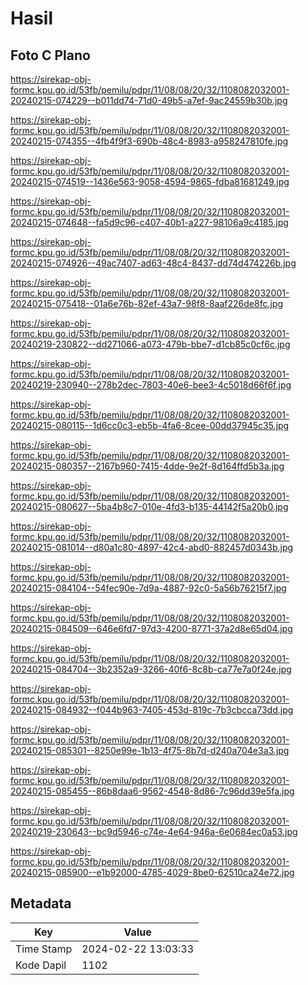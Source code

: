 # Hasil

## Foto C Plano

https://sirekap-obj-formc.kpu.go.id/53fb/pemilu/pdpr/11/08/08/20/32/1108082032001-20240215-074229--b011dd74-71d0-49b5-a7ef-9ac24559b30b.jpg

https://sirekap-obj-formc.kpu.go.id/53fb/pemilu/pdpr/11/08/08/20/32/1108082032001-20240215-074355--4fb4f9f3-690b-48c4-8983-a958247810fe.jpg

https://sirekap-obj-formc.kpu.go.id/53fb/pemilu/pdpr/11/08/08/20/32/1108082032001-20240215-074519--1436e563-9058-4594-9865-fdba81681249.jpg

https://sirekap-obj-formc.kpu.go.id/53fb/pemilu/pdpr/11/08/08/20/32/1108082032001-20240215-074648--fa5d9c96-c407-40b1-a227-98106a9c4185.jpg

https://sirekap-obj-formc.kpu.go.id/53fb/pemilu/pdpr/11/08/08/20/32/1108082032001-20240215-074926--49ac7407-ad63-48c4-8437-dd74d474226b.jpg

https://sirekap-obj-formc.kpu.go.id/53fb/pemilu/pdpr/11/08/08/20/32/1108082032001-20240215-075418--01a6e76b-82ef-43a7-98f8-8aaf226de8fc.jpg

https://sirekap-obj-formc.kpu.go.id/53fb/pemilu/pdpr/11/08/08/20/32/1108082032001-20240219-230822--dd271066-a073-479b-bbe7-d1cb85c0cf6c.jpg

https://sirekap-obj-formc.kpu.go.id/53fb/pemilu/pdpr/11/08/08/20/32/1108082032001-20240219-230940--278b2dec-7803-40e6-bee3-4c5018d66f6f.jpg

https://sirekap-obj-formc.kpu.go.id/53fb/pemilu/pdpr/11/08/08/20/32/1108082032001-20240215-080115--1d6cc0c3-eb5b-4fa6-8cee-00dd37945c35.jpg

https://sirekap-obj-formc.kpu.go.id/53fb/pemilu/pdpr/11/08/08/20/32/1108082032001-20240215-080357--2167b960-7415-4dde-9e2f-8d164ffd5b3a.jpg

https://sirekap-obj-formc.kpu.go.id/53fb/pemilu/pdpr/11/08/08/20/32/1108082032001-20240215-080627--5ba4b8c7-010e-4fd3-b135-44142f5a20b0.jpg

https://sirekap-obj-formc.kpu.go.id/53fb/pemilu/pdpr/11/08/08/20/32/1108082032001-20240215-081014--d80a1c80-4897-42c4-abd0-882457d0343b.jpg

https://sirekap-obj-formc.kpu.go.id/53fb/pemilu/pdpr/11/08/08/20/32/1108082032001-20240215-084104--54fec90e-7d9a-4887-92c0-5a56b76215f7.jpg

https://sirekap-obj-formc.kpu.go.id/53fb/pemilu/pdpr/11/08/08/20/32/1108082032001-20240215-084509--646e6fd7-97d3-4200-8771-37a2d8e65d04.jpg

https://sirekap-obj-formc.kpu.go.id/53fb/pemilu/pdpr/11/08/08/20/32/1108082032001-20240215-084704--3b2352a9-3266-40f6-8c8b-ca77e7a0f24e.jpg

https://sirekap-obj-formc.kpu.go.id/53fb/pemilu/pdpr/11/08/08/20/32/1108082032001-20240215-084932--f044b963-7405-453d-819c-7b3cbcca73dd.jpg

https://sirekap-obj-formc.kpu.go.id/53fb/pemilu/pdpr/11/08/08/20/32/1108082032001-20240215-085301--8250e99e-1b13-4f75-8b7d-d240a704e3a3.jpg

https://sirekap-obj-formc.kpu.go.id/53fb/pemilu/pdpr/11/08/08/20/32/1108082032001-20240215-085455--86b8daa6-9562-4548-8d86-7c96dd39e5fa.jpg

https://sirekap-obj-formc.kpu.go.id/53fb/pemilu/pdpr/11/08/08/20/32/1108082032001-20240219-230643--bc9d5946-c74e-4e64-946a-6e0684ec0a53.jpg

https://sirekap-obj-formc.kpu.go.id/53fb/pemilu/pdpr/11/08/08/20/32/1108082032001-20240215-085900--e1b92000-4785-4029-8be0-62510ca24e72.jpg


## Metadata

| Key        | Value               |
| ---------- | ------------------- |
| Time Stamp | 2024-02-22 13:03:33 |
| Kode Dapil | 1102                |



